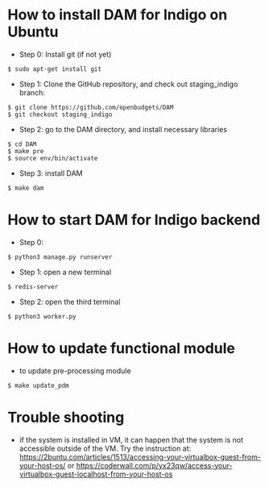 # How to install DAM for Indigo on Ubuntu

* Step 0: Install git (if not yet)
```
$ sudo apt-get install git
```

* Step 1: Clone the GitHub repository, and check out staging_indigo branch:
```
$ git clone https://github.com/openbudgets/DAM
$ git checkout staging_indigo
```

* Step 2: go to the DAM directory, and install necessary libraries
```
$ cd DAM
$ make pre
$ source env/bin/activate

```
* Step 3: install DAM 
```
$ make dam 

```
# How to start DAM for Indigo backend
* Step 0: 
```
$ python3 manage.py runserver
```
* Step 1: open a new terminal 
```
$ redis-server
```
* Step 2: open the third terminal
```
$ python3 worker.py
```

# How to update functional module
* to update pre-processing module
```
$ make update_pdm
```


# Trouble shooting

* if the system is installed in VM, it can happen that the system is not accessible outside of the VM. Try the instruction at: https://2buntu.com/articles/1513/accessing-your-virtualbox-guest-from-your-host-os/ or https://coderwall.com/p/yx23qw/access-your-virtualbox-guest-localhost-from-your-host-os
